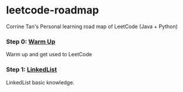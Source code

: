 # leetcode-roadmap
Corrine Tan's Personal learning road map of LeetCode (Java + Python)

### Step 0: [Warm Up](https://github.com/CorrineTan/leetcode-roadmap/tree/main/warm_up)  

Warm up and get used to LeetCode


### Step 1: [LinkedList](https://github.com/CorrineTan/leetcode-roadmap/tree/main/LinkedList)  

LinkedList basic knowledge.